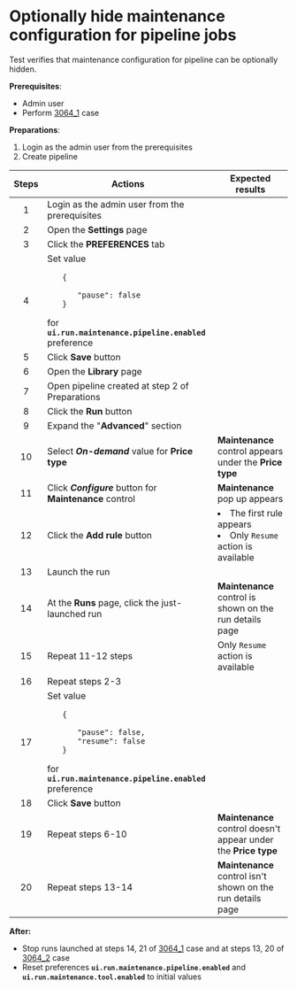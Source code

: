 # Optionally hide maintenance configuration for pipeline jobs

Test verifies that maintenance configuration for pipeline can be optionally hidden.

**Prerequisites**:
- Admin user
- Perform [3064_1](3064_1.md) case

**Preparations**:
1. Login as the admin user from the prerequisites
2. Create pipeline

| Steps | Actions | Expected results |
| :---: | --- | --- |
| 1 | Login as the admin user from the prerequisites | |
| 2 | Open the **Settings** page | |
| 3 | Click the **PREFERENCES** tab | |
| 4 | Set value <ul> `{` <ul> `"pause": false` </ul> `}` </ul> for **`ui.run.maintenance.pipeline.enabled`** preference  | |
| 5 | Click **Save** button | |
| 6 | Open the **Library** page | |
| 7 | Open pipeline created at step 2 of Preparations | |
| 8 | Click the **Run** button | |
| 9 | Expand the "**Advanced**" section | |
| 10 | Select **_On-demand_** value for **Price type** | **Maintenance** control appears under the **Price type** |
| 11 | Click **_Configure_** button for **Maintenance** control | **Maintenance** pop up appears |
| 12 | Click the **Add rule** button | <li> The first rule appears <li> Only `Resume` action is available |
| 13 | Launch the run | |
| 14 | At the **Runs** page, click the just-launched run | **Maintenance** control is shown on the run details page |
| 15 | Repeat 11-12 steps | Only `Resume` action is available |
| 16 | Repeat steps 2-3 | | 
| 17 | Set value <ul> `{` <ul> `"pause": false,` <br> `"resume": false` </ul> `}` </ul> for **`ui.run.maintenance.pipeline.enabled`** preference  | |
| 18 | Click **Save** button | |
| 19 | Repeat steps 6-10 | **Maintenance** control doesn't appear under the **Price type** |
| 20 | Repeat steps 13-14 | **Maintenance** control isn't shown on the run details page |

**After:**
- Stop runs launched at steps 14, 21 of [3064_1](3064_1.md) case and at steps 13, 20 of [3064_2](3064_2.md) case
- Reset preferences **`ui.run.maintenance.pipeline.enabled`** and **`ui.run.maintenance.tool.enabled`** to initial values